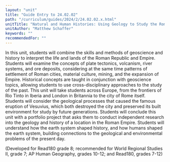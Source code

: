 ```yaml
---
layout: "unit"
title: "Guide Entry to 24.02.02"
path: "/curriculum/guides/2024/2/24.02.02.x.html"
unitTitle: "Natural and Human Histories: Using Geology to Study the Roman Past"
unitAuthor: "Matthew Schaffer"
keywords: ""
recommendedFor: "" 
---
```

<main>
        <p>In this unit, students will combine the skills and methods of geoscience and history to interpret the life and lands of the Roman Republic and Empire. Students will examine the concepts of plate tectonics, volcanism, river systems, and ore deposits, considering at the same time patterns of settlement of Roman cities, material culture, mining, and the expansion of Empire. Historical concepts are taught in conjunction with geoscience topics, allowing students to use cross-disciplinary approaches to the study of the past. This unit will take students across Europe, from the frontiers of Rio Tinto in Iberia and London in Britannia to the city of Rome itself. Students will consider the geological processes that caused the famous eruption of Vesuvius, which both destroyed the city and preserved its built environment for study by future generations. Students will conclude this unit with a portfolio project that asks them to conduct independent research into the geology and history of a location in the Roman Empire. Students will understand how the earth system shaped history, and how humans shaped the earth system, building connections to the geological and environmental problems of the present day.</p>
<p>(Developed for Read180 grade 8; recommended for World Regional Studies II, grade 7; AP Human Geography, grades 10-12; and Read180, grades 7-12)</p>
</main>
